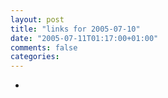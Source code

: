 ```yaml
---
layout: post
title: "links for 2005-07-10"
date: "2005-07-11T01:17:00+01:00"
comments: false
categories: 
---
```


<ul class="delicious">
<li>
</li>
</ul>


